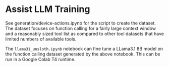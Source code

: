# Assist LLM Training

See generation/device-actions.ipynb for the script to create the dataset. The
dataset focuses on function calling for a fairly large context window and a
reasonably sized tool list as compared to other tool datasets that have
limited numbers of available tools.


The `llama31_unsloth.ipynb` notebook can fine tune a LLama3.1 8B model
on the function calling dataset generated by the above notebook. This can be
run in a Google Colab T4 runtime.
